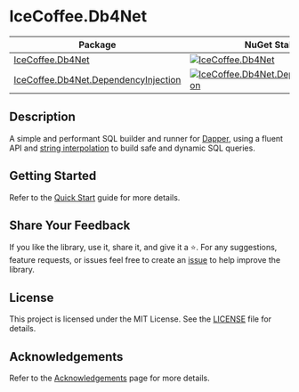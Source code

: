 ﻿# IceCoffee.Db4Net

| Package | NuGet Stable | Downloads |
| ------- | ------------ | --------- |
| [IceCoffee.Db4Net](https://www.nuget.org/packages/IceCoffee.Db4Net/) | [![IceCoffee.Db4Net](https://img.shields.io/nuget/v/IceCoffee.Db4Net.svg)](https://www.nuget.org/packages/IceCoffee.Db4Net/) | [![IceCoffee.Db4Net](https://img.shields.io/nuget/dt/IceCoffee.Db4Net.svg)](https://www.nuget.org/packages/IceCoffee.Db4Net/) |
| [IceCoffee.Db4Net.DependencyInjection](https://www.nuget.org/packages/IceCoffee.Db4Net.DependencyInjection/) | [![IceCoffee.Db4Net.DependencyInjection](https://img.shields.io/nuget/v/IceCoffee.Db4Net.DependencyInjection.svg)](https://www.nuget.org/packages/IceCoffee.Db4Net.DependencyInjection/) | [![IceCoffee.Db4Net.DependencyInjection](https://img.shields.io/nuget/dt/IceCoffee.Db4Net.DependencyInjection.svg)](https://www.nuget.org/packages/IceCoffee.Db4Net.DependencyInjection/) |

## Description
A simple and performant SQL builder and runner for [Dapper](https://github.com/DapperLib/Dapper), using a fluent API and [string interpolation](https://learn.microsoft.com/en-us/dotnet/csharp/language-reference/tokens/interpolated) to build safe and dynamic SQL queries.

## Getting Started
Refer to the [Quick Start](https://1249993110.github.io/IceCoffee.Db4Net/) guide for more details.

## Share Your Feedback
If you like the library, use it, share it, and give it a ⭐️. For any suggestions, feature requests, or issues feel free to create an [issue](https://github.com/1249993110/IceCoffee.Db4Net/issues) to help improve the library.

## License
This project is licensed under the MIT License. See the [LICENSE](https://github.com/1249993110/IceCoffee.Db4Net/blob/main/LICENSE.md) file for details.

## Acknowledgements
Refer to the [Acknowledgements](https://1249993110.github.io/IceCoffee.Db4Net/docs/miscellaneous/acknowledgements) page for more details.